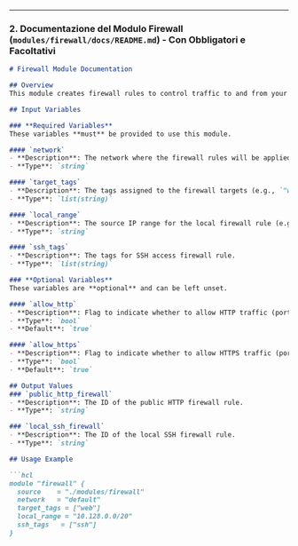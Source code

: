 
---

### 2. **Documentazione del Modulo Firewall (`modules/firewall/docs/README.md`)** - Con Obbligatori e Facoltativi

```markdown
# Firewall Module Documentation

## Overview
This module creates firewall rules to control traffic to and from your GCP resources. It can be used to allow or deny traffic based on IP ranges, and allows you to specify the target tags for the firewall rules.

## Input Variables

### **Required Variables**
These variables **must** be provided to use this module.

#### `network`
- **Description**: The network where the firewall rules will be applied.
- **Type**: `string`

#### `target_tags`
- **Description**: The tags assigned to the firewall targets (e.g., `"web"`, `"ssh"`).
- **Type**: `list(string)`

#### `local_range`
- **Description**: The source IP range for the local firewall rule (e.g., `"10.128.0.0/20"`).
- **Type**: `string`

#### `ssh_tags`
- **Description**: The tags for SSH access firewall rule.
- **Type**: `list(string)`

### **Optional Variables**
These variables are **optional** and can be left unset.

#### `allow_http`
- **Description**: Flag to indicate whether to allow HTTP traffic (port 80).
- **Type**: `bool`
- **Default**: `true`

#### `allow_https`
- **Description**: Flag to indicate whether to allow HTTPS traffic (port 443).
- **Type**: `bool`
- **Default**: `true`

## Output Values
### `public_http_firewall`
- **Description**: The ID of the public HTTP firewall rule.
- **Type**: `string`

### `local_ssh_firewall`
- **Description**: The ID of the local SSH firewall rule.
- **Type**: `string`

## Usage Example

```hcl
module "firewall" {
  source    = "./modules/firewall"
  network   = "default"
  target_tags = ["web"]
  local_range = "10.128.0.0/20"
  ssh_tags   = ["ssh"]
}
